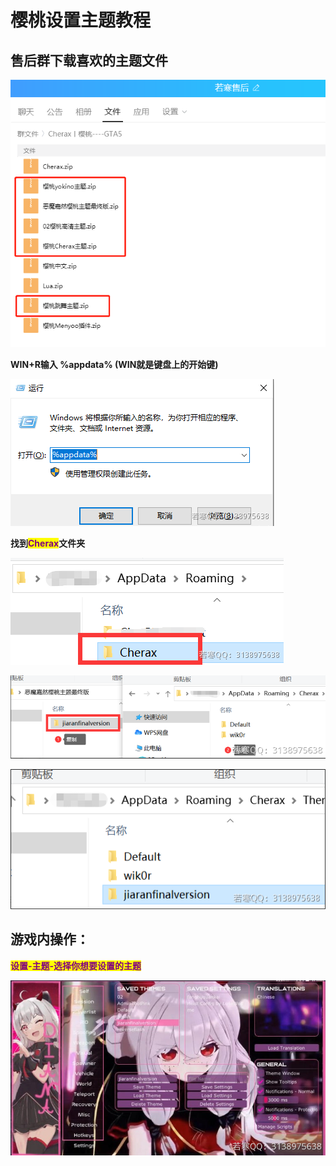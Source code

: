 # 樱桃设置主题教程

## **售后群下载喜欢的主题文件**

![](<../../.gitbook/assets/image (15).png>)

**WIN+R输入 %appdata%  (WIN就是键盘上的开始键)**

![](<../../.gitbook/assets/image (38).png>)

**找到**<mark style="color:purple;">**Cherax**</mark>**文件夹**

![](<../../.gitbook/assets/image (52).png>)

![](<../../.gitbook/assets/image (37).png>)

![](<../../.gitbook/assets/image (28).png>)

## **游戏内操作：**

<mark style="color:purple;">**设置-主题-选择你想要设置的主题**</mark>

![](<../../.gitbook/assets/image (8).png>)

